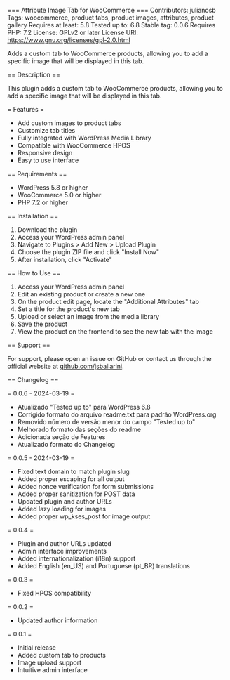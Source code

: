 === Attribute Image Tab for WooCommerce ===
Contributors: julianosb
Tags: woocommerce, product tabs, product images, attributes, product gallery
Requires at least: 5.8
Tested up to: 6.8
Stable tag: 0.0.6
Requires PHP: 7.2
License: GPLv2 or later
License URI: https://www.gnu.org/licenses/gpl-2.0.html

Adds a custom tab to WooCommerce products, allowing you to add a specific image that will be displayed in this tab.

== Description ==

This plugin adds a custom tab to WooCommerce products, allowing you to add a specific image that will be displayed in this tab.

= Features =

* Add custom images to product tabs
* Customize tab titles
* Fully integrated with WordPress Media Library
* Compatible with WooCommerce HPOS
* Responsive design
* Easy to use interface

== Requirements ==

* WordPress 5.8 or higher
* WooCommerce 5.0 or higher
* PHP 7.2 or higher

== Installation ==

1. Download the plugin
2. Access your WordPress admin panel
3. Navigate to Plugins > Add New > Upload Plugin
4. Choose the plugin ZIP file and click "Install Now"
5. After installation, click "Activate"

== How to Use ==

1. Access your WordPress admin panel
2. Edit an existing product or create a new one
3. On the product edit page, locate the "Additional Attributes" tab
4. Set a title for the product's new tab
5. Upload or select an image from the media library
6. Save the product
7. View the product on the frontend to see the new tab with the image

== Support ==

For support, please open an issue on GitHub or contact us through the official website at [github.com/jsballarini](https://github.com/jsballarini).

== Changelog ==

= 0.0.6 - 2024-03-19 =
* Atualizado "Tested up to" para WordPress 6.8
* Corrigido formato do arquivo readme.txt para padrão WordPress.org
* Removido número de versão menor do campo "Tested up to"
* Melhorado formato das seções do readme
* Adicionada seção de Features
* Atualizado formato do Changelog

= 0.0.5 - 2024-03-19 =
* Fixed text domain to match plugin slug
* Added proper escaping for all output
* Added nonce verification for form submissions
* Added proper sanitization for POST data
* Updated plugin and author URLs
* Added lazy loading for images
* Added proper wp_kses_post for image output

= 0.0.4 =
* Plugin and author URLs updated
* Admin interface improvements
* Added internationalization (i18n) support
* Added English (en_US) and Portuguese (pt_BR) translations

= 0.0.3 =
* Fixed HPOS compatibility

= 0.0.2 =
* Updated author information

= 0.0.1 =
* Initial release
* Added custom tab to products
* Image upload support
* Intuitive admin interface 
